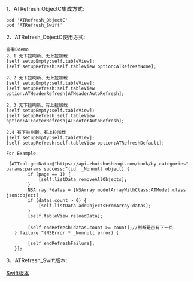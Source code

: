 
1、ATRefresh_ObjectC集成方式:

    pod 'ATRefresh_ObjectC'
    pod 'ATRefresh_Swift'
    
2、ATRefresh_ObjectC使用方式:

    查看Ddemo
    2、1 无下拉刷新、无上拉加载
    [self setupEmpty:self.tableView];
    [self setupRefresh:self.tableView option:ATRefreshNone];
    
    2、2 无下拉刷新、无上拉加载
    [self setupEmpty:self.tableView];
    [self setupRefresh:self.tableView option:ATHeaderRefresh|ATHeaderAutoRefresh];
    
    2、3 无下拉刷新、有上拉加载
    [self setupEmpty:self.tableView];
    [self setupRefresh:self.tableView option:ATFooterRefresh|ATFooterAutoRefresh];
    
    2.4 有下拉刷新、有上拉加载
    [self setupEmpty:self.tableView];
    [self setupRefresh:self.tableView option:ATRefreshDefault];
   
    For Example
   
     [ATTool getData:@"https://api.zhuishushenqi.com/book/by-categories" params:params success:^(id  _Nonnull object) {
            if (page == 1) {
                [self.listData removeAllObjects];
            }
            NSArray *datas = [NSArray modelArrayWithClass:ATModel.class json:object];
            if (datas.count > 0) {
                [self.listData addObjectsFromArray:datas];
            }
            [self.tableView reloadData];
            
            [self endRefresh:datas.count >= count];//判断是否有下一页
       } failure:^(NSError * _Nonnull error) {
       
            [self endRefreshFailure];
       }];
       
3、ATRefresh_Swift版本:
    
[Swift版本](https://github.com/tianya2416/ATRefresh_Swift.git)
